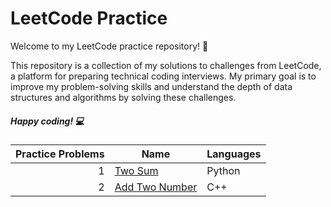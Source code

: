 # LeetCode Practice

Welcome to my LeetCode practice repository! 🚀

This repository is a collection of my solutions to challenges from LeetCode, a platform for preparing technical coding interviews. My primary goal is to improve my problem-solving skills and understand the depth of data structures and algorithms by solving these challenges.

##### Happy coding! 💻

| Practice Problems | Name|Languages | 
|------------------:|-----|----------|
|                  1| [Two Sum](https://github.com/vedant0321/Leetcode/tree/main/Two%20Sum)  | Python|
|2|[Add Two Number](https://github.com/vedant0321/Leetcode/tree/main/Add%20Two%20Number)|C++|
